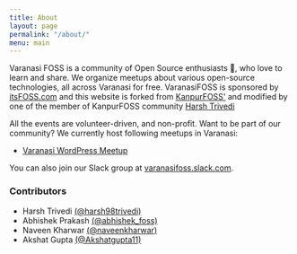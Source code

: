```yaml
---
title: About
layout: page
permalink: "/about/"
menu: main
---
```


Varanasi FOSS is a community of Open Source enthusiasts 🚀, who love to learn and share. We organize meetups about various open-source technologies, all across Varanasi for free.
VaranasiFOSS is sponsored by [itsFOSS.com](https://itsfoss.com) and this website is forked from [KanpurFOSS'](https://kanpurfoss.org) and modified by one of the member of KanpurFOSS community [Harsh Trivedi](https://harsh98trivedi.github.io)

All the events are volunteer-driven, and non-profit. Want to be part of our community? We currently host following meetups in Varanasi:

* [Varanasi WordPress Meetup](https://www.meetup.com/WordPress-Varanasi)

You can also join our Slack group at [varanasifoss.slack.com](https://varanasifoss.slack.com).

<h3>Contributors</h3>

* Harsh Trivedi <a href="https://harsh98trivedi.github.io">(@harsh98trivedi)</a>
* Abhishek Prakash <a href="https://twitter.com/abhishek_foss">(@abhishek_foss)</a>
* Naveen Kharwar <a href="https://twitter.com/naveenkharwar">(@naveenkharwar)</a>
* Akshat Gupta <a href="https://twitter.com/Akshatgupta11">(@Akshatgupta11)</a>